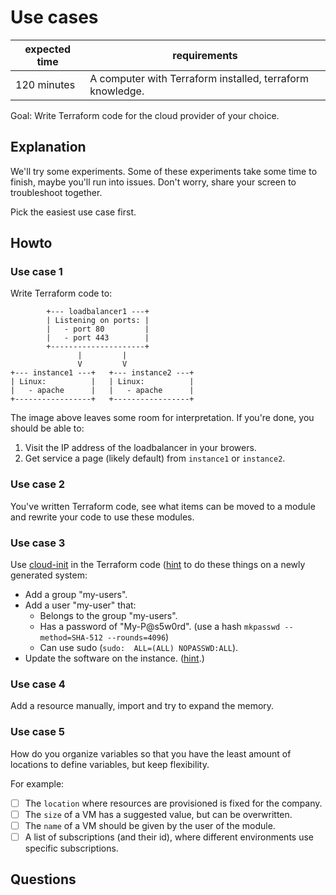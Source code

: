 # Use cases

|expected time|requirements                                             |
|-------------|---------------------------------------------------------|
|120 minutes  |A computer with Terraform installed, terraform knowledge.|

Goal: Write Terraform code for the cloud provider of your choice.

## Explanation

We'll try some experiments. Some of these experiments take some time to finish, maybe you'll run into issues. Don't worry, share your screen to troubleshoot together.

Pick the easiest use case first.

## Howto

### Use case 1

Write Terraform code to:

```text
        +--- loadbalancer1 ---+
        | Listening on ports: |
        |   - port 80         |
        |   - port 443        |
        +---------------------+
               |         |
               V         V
+--- instance1 ---+   +--- instance2 ---+
| Linux:          |   | Linux:          |
|   - apache      |   |   - apache      |
+-----------------+   +-----------------+
```

The image above leaves some room for interpretation. If you're done, you should be able to:

1. Visit the IP address of the loadbalancer in your browers.
2. Get service a page (likely default) from `instance1` or `instance2`.

### Use case 2

You've written Terraform code, see what items can be moved to a module and rewrite your code to use these modules.

### Use case 3

Use [cloud-init](https://cloudinit.readthedocs.io/en/latest/) in the Terraform code ([hint](https://registry.terraform.io/providers/hashicorp/azurerm/latest/docs/resources/virtual_machine#custom_data) to do these things on a newly generated system:

- Add a group "my-users".
- Add a user "my-user" that:
  - Belongs to the group "my-users".
  - Has a password of "My-P@s5w0rd". (use a hash `mkpasswd --method=SHA-512 --rounds=4096`)
  - Can use sudo (`sudo:  ALL=(ALL) NOPASSWD:ALL`).
- Update the software on the instance. ([hint](https://cloudinit.readthedocs.io/en/latest/topics/examples.html#update-apt-database-on-first-boot).)

### Use case 4

Add a resource manually, import and try to expand the memory.

### Use case 5

How do you organize variables so that you have the least amount of locations to define variables, but keep flexibility.

For example:

- [ ] The `location` where resources are provisioned is fixed for the company.
- [ ] The `size` of a VM has a suggested value, but can be overwritten.
- [ ] The `name` of a VM should be given by the user of the module.
- [ ] A list of subscriptions (and their id), where different environments use specific subscriptions.

## Questions
